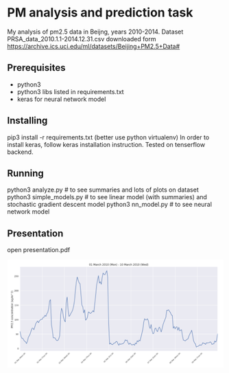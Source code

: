 # PM analysis and prediction task

My analysis of pm2.5 data in Beijng, years 2010-2014.
Dataset PRSA_data_2010.1.1-2014.12.31.csv downloaded form https://archive.ics.uci.edu/ml/datasets/Beijing+PM2.5+Data#


## Prerequisites

* python3
* python3 libs listed in requirements.txt
* keras for neural network model


## Installing
pip3 install -r requirements.txt (better use python virtualenv)
In order to install keras, follow keras installation instruction. Tested on tenserflow backend.

## Running
python3 analyze.py # to see summaries and lots of plots on dataset
python3 simple_models.py # to see linear model (with summaries) and stochastic gradient descent model
python3 nn_model.py # to see neural network model

## Presentation
open presentation.pdf


![picture](https://github.com/kubapok/pm-task/blob/master/presentation/time-period.png)
